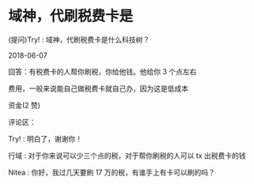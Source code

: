 # 域神，代刷税费卡是

(提问)Try! : 域神，代刷税费卡是什么科技树？

2018-06-07

回答：有税费卡的人帮你刷税，你给他钱。他给你 3 个点左右

费用，一般来说能自己做税费卡就自己办，因为这是低成本

资金(2 赞)

评论区：

Try! : 明白了，谢谢你！

行域 : 对于你来说可以少三个点的税，对于帮你刷税的人可以 tx 出税费卡的钱

Nitea : 你好，我过几天要刷 17 万的税，有谁手上有卡可以刷的吗？